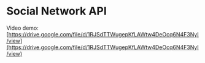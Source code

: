 # Social Network API

Video demo: [https://drive.google.com/file/d/1RJSdTTWugepKfLAWtw4DeOcq6N4F3NyI/view](https://drive.google.com/file/d/1RJSdTTWugepKfLAWtw4DeOcq6N4F3NyI/view)